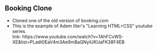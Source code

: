## Booking Clone

<ul>
<li>Cloned one of the old version of booking.com</li>
<li>This is the example of Adem Ilter's "Learning HTML+CSS" youtube series. <br> 
link: https://www.youtube.com/watch?v=1AhFCvWS-XE&list=PLadt0EaV4m3Ae9mBaQNylUKUaFK38F4EB </li>
</ul>
